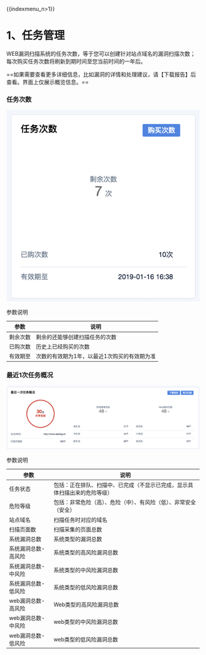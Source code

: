 {{indexmenu_n>1}}

# 1、任务管理

WEB漏洞扫描系统的任务次数，等于您可以创建针对站点域名的漏洞扫描次数；每次购买任务次数将刷新到期时间至您当前时间的一年后。

==如果需要查看更多详细信息，比如漏洞的详情和处理建议，请【下载报告】后查看。界面上仅展示概览信息。==

### 任务次数

![](../images/operation/uws6.png)

参数说明

| 参数   | 说明                      |
| --- | --- |
| 剩余次数 | 剩余的还能够创建扫描任务的次数         |
| 已购次数 | 历史上已经购买的次数              |
| 有效期至 | 次数的有效期为1年，以最近1次购买的有效期为准 |

### 最近1次任务概况

![](../images/operation/uws7.png)

参数说明

| 参数          | 说明                  |
| --- | --- |
| 任务状态        | 包括：正在排队、扫描中、已完成（不显示已完成，显示具体扫描出来的危险等级） |
| 危险等级        | 包括：非常危险（高）、危险（中）、有风险（低）、非常安全（安全）      |
| 站点域名        | 扫描任务时对应的域名      |
| 扫描页面数       | 扫描采集的页面总数       |
| 系统漏洞总数      | 系统类型的漏洞总数       |
| 系统漏洞总数-高风险  | 系统类型的高风险漏洞总数|
| 系统漏洞总数-中风险  | 系统类型的中风险漏洞总数|
| 系统漏洞总数-低风险  | 系统类型的低风险漏洞总数    |
| web漏洞总数-高风险 | Web类型的高风险漏洞总数      |
| web漏洞总数-中风险 | web类型的中风险漏洞总数       |
| web漏洞总数-低风险 | web类型的低风险漏洞总数        |



